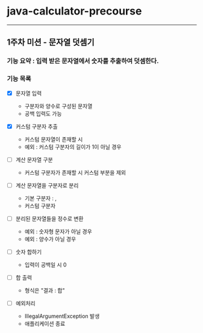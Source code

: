 # java-calculator-precourse

---

## 1주차 미션 - 문자열 덧셈기
### 기능 요약 : 입력 받은 문자열에서 숫자를 추출하여 덧셈한다.
### 기능 목록
- [x] 문자열 입력
  - 구분자와 양수로 구성된 문자열
  - 공백 입력도 가능


- [x] 커스텀 구분자 추출
  - 커스텀 문자열이 존재할 시
  - 예외 : 커스텀 구분자의 길이가 1이 아닐 경우
  

- [ ] 계산 문자열 구분
  - 커스텀 구분자가 존재할 시 커스텀 부분을 제외


- [ ] 계산 문자열을 구분자로 분리
  - 기본 구분자 : ,
  - 커스텀 구분자
  

- [ ] 분리된 문자열들을 정수로 변환
  - 예외 : 숫자형 문자가 아닐 경우
  - 예외 : 양수가 아닐 경우
  

- [ ] 숫자 합하기
  - 입력이 공백일 시 0
  

- [ ] 합 출력
  - 형식은 "결과 : 합"
  

- [ ] 예외처리
  - IllegalArgumentException 발생
  - 애플리케이션 종료